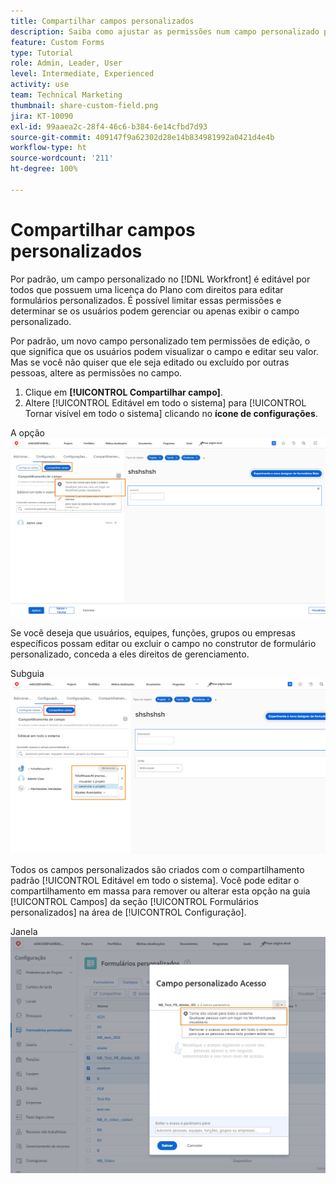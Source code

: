 ```yaml
---
title: Compartilhar campos personalizados
description: Saiba como ajustar as permissões num campo personalizado para determinar se os usuários podem gerenciar ou apenas visualizar o campo personalizado.
feature: Custom Forms
type: Tutorial
role: Admin, Leader, User
level: Intermediate, Experienced
activity: use
team: Technical Marketing
thumbnail: share-custom-field.png
jira: KT-10090
exl-id: 99aaea2c-28f4-46c6-b384-6e14cfbd7d93
source-git-commit: 409147f9a62302d28e14b834981992a0421d4e4b
workflow-type: ht
source-wordcount: '211'
ht-degree: 100%

---
```


# Compartilhar campos personalizados

Por padrão, um campo personalizado no [!DNL Workfront] é editável por todos que possuem uma licença do Plano com direitos para editar formulários personalizados. É possível limitar essas permissões e determinar se os usuários podem gerenciar ou apenas exibir o campo personalizado.

Por padrão, um novo campo personalizado tem permissões de edição, o que significa que os usuários podem visualizar o campo e editar seu valor. Mas se você não quiser que ele seja editado ou excluído por outras pessoas, altere as permissões no campo.

1. Clique em **[!UICONTROL Compartilhar campo]**.
1. Altere [!UICONTROL  Editável em todo o sistema] para [!UICONTROL Tornar visível em todo o sistema] clicando no **ícone de configurações**.

A opção ![[!UICONTROL Tornar visível em todo o sistema] na subguia [!UICONTROL Campo de compartilhamento] ](assets/custom-forms-field-sharing-1.png)

Se você deseja que usuários, equipes, funções, grupos ou empresas específicos possam editar ou excluir o campo no construtor de formulário personalizado, conceda a eles direitos de gerenciamento.

Subguia ![[!UICONTROL Campo de compartilhamento] na guia [!UICONTROL Configurações de campo] no construtor de formulário personalizado](assets/custom-forms-field-sharing-2.png)

Todos os campos personalizados são criados com o compartilhamento padrão [!UICONTROL Editável em todo o sistema]. Você pode editar o compartilhamento em massa para remover ou alterar esta opção na guia [!UICONTROL Campos] da seção [!UICONTROL Formulários personalizados] na área de [!UICONTROL Configuração].

Janela ![[!UICONTROL Acesso ao campo personalizado] ](assets/custom-forms-field-sharing-3.png)
